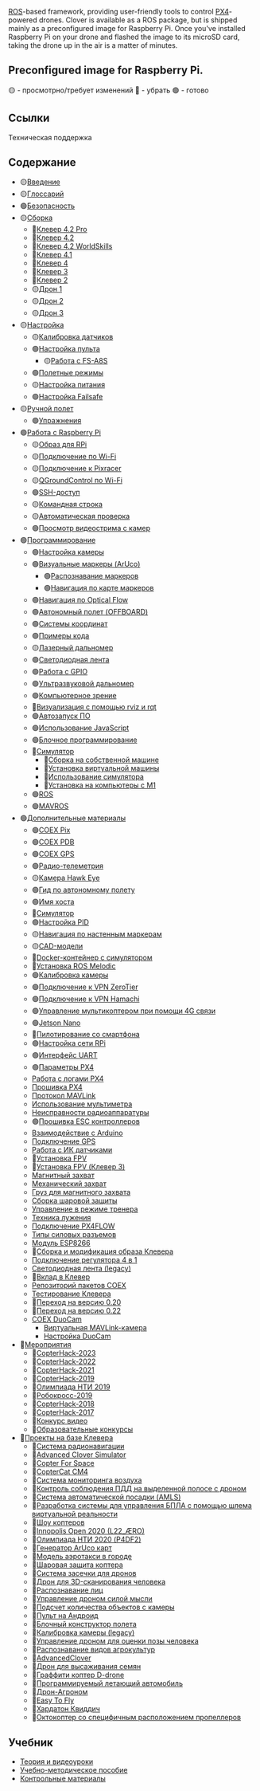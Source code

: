 [ROS](https://www.ros.org)-based framework, providing user-friendly tools to control [PX4](https://px4.io)-powered drones. Clover is available as a ROS package, but is shipped mainly as a preconfigured image for Raspberry Pi. Once you've installed Raspberry Pi on your drone and flashed the image to its microSD card, taking the drone up in the air is a matter of minutes.

## Preconfigured image for Raspberry Pi.

🟡 - просмотрно/требует изменений
🔴 - убрать
🟢 - готово

## Ссылки

Техническая поддержка

## Содержание

* 🟡[Введение](docs/ru/README.md)
* 🟡[Глоссарий](docs/ru/glossary.md)
* 🟢[Безопасность](docs/ru/safety.md)
* 🟡[Сборка](docs/ru/assembly.md)
  * 🔴[Клевер 4.2 Pro](docs/ru/assemble_4_2_pro.md)
  * 🔴[Клевер 4.2](docs/ru/assemble_4_2.md)
  * 🔴[Клевер 4.2 WorldSkills](docs/ru/assemble_4_2_ws.md)
  * 🔴[Клевер 4.1](docs/ru/assemble_4_1.md)
  * 🔴[Клевер 4](docs/ru/assemble_4.md)
  * 🔴[Клевер 3](docs/ru/assemble_3.md)
  * 🔴[Клевер 2](docs/ru/assemble_2.md)
  * 🟡[Дрон 1](docs/ru/assemble_drone1)
  * 🟡[Дрон 2](docs/ru/assemble_drone2)
  * 🟡[Дрон 3](docs/ru/assemble_drone3)
* 🟡[Настройка](docs/ru/setup.md)
  * 🟡[Калибровка датчиков](docs/ru/calibration.md)
  * 🟢[Настройка пульта](docs/ru/radio.md)
    * 🟡[Работа с FS-A8S](docs/ru/rc_flysky_a8s.md)
  * 🟢[Полетные режимы](docs/ru/modes.md)
  * 🟡[Настройка питания](docs/ru/power.md)
  * 🟢[Настройка Failsafe](docs/ru/failsafe.md)
* 🟡[Ручной полет](docs/ru/flight.md)
  * 🟢[Упражнения](docs/ru/flight_exercises.md)
* 🟢[Работа с Raspberry Pi](docs/ru/raspberry.md)
  * 🟡[Образ для RPi](docs/ru/image.md)
  * 🟡[Подключение по Wi-Fi](docs/ru/wifi.md)
  * 🟡[Подключение к Pixracer](docs/ru/connection.md)
  * 🟡[QGroundControl по Wi-Fi](docs/ru/gcs_bridge.md)
  * 🟢[SSH-доступ](docs/ru/ssh.md)
  * 🟡[Командная строка](docs/ru/cli.md)
  * 🟡[Автоматическая проверка](docs/ru/selfcheck.md)
  * 🟢[Просмотр видеострима с камер](docs/ru/web_video_server.md)
* 🟢[Программирование](docs/ru/programming.md)
  * 🟢[Настройка камеры](docs/ru/camera_setup.md)
  * 🟢[Визуальные маркеры (ArUco)](docs/ru/aruco.md)
    * 🟢[Распознавание маркеров](docs/ru/aruco_marker.md)
    * 🟢[Навигация по карте маркеров](docs/ru/aruco_map.md)
  * 🟢[Навигация по Optical Flow](docs/ru/optical_flow.md)
  * 🟢[Автономный полет (OFFBOARD)](docs/ru/simple_offboard.md)
  * 🟢[Системы координат](docs/ru/frames.md)
  * 🟢[Примеры кода](docs/ru/snippets.md)
  * 🟡[Лазерный дальномер](docs/ru/laser.md)
  * 🟢[Светодиодная лента](docs/ru/leds.md)
  * 🟢[Работа с GPIO](docs/ru/gpio.md)
  * 🟢[Ультразвуковой дальномер](docs/ru/sonar.md)
  * 🟢[Компьютерное зрение](docs/ru/camera.md)
  * 🔴[Визуализация с помощью rviz и rqt](docs/ru/rviz.md)
  * 🟢[Автозапуск ПО](docs/ru/autolaunch.md)
  * 🟢[Использование JavaScript](docs/ru/javascript.md)
  * 🟢[Блочное программирование](docs/ru/blocks.md)
  * 🔴[Симулятор](docs/ru/simulation.md)
    * 🔴[Сборка на собственной машине](docs/ru/simulation_native.md)
    * 🔴[Установка виртуальной машины](docs/ru/simulation_vm.md)
    * 🔴[Использование симулятора](docs/ru/simulation_usage.md)
    * 🔴[Установка на компьютеры c M1](docs/ru/simulation_m1.md)
  * 🟢[ROS](docs/ru/ros.md)
  * 🟢[MAVROS](docs/ru/mavros.md)
* 🟢[Дополнительные материалы](docs/ru/supplementary.md)
  * 🟢[COEX Pix](docs/ru/coex_pix.md)
  * 🟢[COEX PDB](docs/ru/coex_pdb.md)
  * 🟢[COEX GPS](docs/ru/coex_gps.md)
  * 🟢[Радио-телеметрия](docs/ru/radio_telemetry.md)
  * 🟡[Камера Hawk Eye](docs/ru/hawk_eye.md)
  * 🟢[Гид по автономному полету](docs/ru/auto_setup.md)
  * 🟢[Имя хоста](docs/ru/hostname.md)
  * 🔴[Симулятор](docs/ru/sitl.md)
  * 🟢[Настройка PID](docs/ru/pid_tuning.md)
  * 🟡[Навигация по настенным маркерам](docs/ru/wall_aruco.md)
  * 🟡[CAD-модели](docs/ru/models.md)
  * 🔴[Docker-контейнер с симулятором](docs/ru/sitl_docker.md)
  * 🔴[Установка ROS Melodic](docs/ru/ros-install.md)
  * 🟢[Калибровка камеры](docs/ru/camera_calibration.md)
  * 🟢[Подключение к VPN ZeroTier](docs/ru/zerotier_vpn.md)
  * 🟢[Подключение к VPN Hamachi](docs/ru/hamachi_vpn.md)
  * 🟢[Управление мультикоптером при помощи 4G связи](docs/ru/4g.md)
  * 🟢[Jetson Nano](docs/ru/jetson_nano.md)
  * 🔴[Пилотирование со смартфона](docs/ru/rc.md)
  * 🟢[Настройка сети RPi](docs/ru/network.md)
  * 🟢[Интерфейс UART](docs/ru/uart.md)
  * 🟢[Параметры PX4](docs/ru/parameters.md)
  * [Работа с логами PX4](docs/ru/flight_logs.md)
  * [Прошивка PX4](docs/ru/firmware.md)
  * [Протокол MAVLink](docs/ru/mavlink.md)
  * [Использование мультиметра](docs/ru/test_connection.md)
  * [Неисправности радиоаппаратуры](docs/ru/radioerrors.md)
  * 🟢[Прошивка ESC контроллеров](docs/ru/esc_firmware.md)
  * [Взаимодействие с Arduino](docs/ru/arduino.md)
  * [Подключение GPS](docs/ru/gps.md)
  * [Работа с ИК датчиками](docs/ru/ir_sensors.md)
  * 🔴[Установка FPV](docs/ru/fpv_clover_4_2.md)
  * 🔴[Установка FPV (Клевер 3)](docs/ru/fpv.md)
  * [Магнитный захват](docs/ru/magnetic_grip.md)
  * [Механический захват](docs/ru/mechanical_grip.md)
  * [Груз для магнитного захвата](docs/ru/magnetic_grip_load.md)
  * [Сборка шаровой защиты](docs/ru/sphere_guard.md)
  * [Управление в режиме тренера](docs/ru/trainer_mode.md)
  * [Техника лужения](docs/ru/tinning.md)
  * [Подключение PX4FLOW](docs/ru/px4flow.md)
  * [Типы силовых разъемов](docs/ru/connectortypes.md)
  * [Модуль ESP8266](docs/ru/esp8266_bridge.md)
  * 🔴[Сборка и модификация образа Клевера](docs/ru/image_building.md)
  * [Подключение регулятора 4 в 1](docs/ru/4in1.md)
  * [Светодиодная лента (legacy)](docs/ru/leds_old.md)
  * 🔴[Вклад в Клевер](docs/ru/contributing.md)
  * [Репозиторий пакетов COEX](docs/ru/packages.md)
  * [Тестирование Клевера](docs/ru/testing.md)
  * 🔴[Переход на версию 0.20](docs/ru/migrate20.md)
  * 🔴[Переход на версию 0.22](docs/ru/migrate22.md)
  * [COEX DuoCam](docs/ru/duocam.md)
    * [Виртуальная MAVLink-камера](docs/ru/duocam_mavlink.md)
    * [Настройка DuoCam](docs/ru/duocam_setup.md)
* 🔴[Мероприятия](docs/ru/events.md)
  * 🔴[CopterHack-2023](docs/ru/copterhack2023.md)
  * 🔴[CopterHack-2022](docs/ru/copterhack2022.md)
  * 🔴[CopterHack-2021](docs/ru/copterhack2021.md)
  * 🔴[CopterHack-2019](docs/ru/copterhack2019.md)
  * 🔴[Олимпиада НТИ 2019](docs/ru/nti2019.md)
  * 🔴[Робокросс-2019](docs/ru/robocross2019.md)
  * 🔴[CopterHack-2018](docs/ru/copterhack2018.md)
  * 🔴[CopterHack-2017](docs/ru/copterhack2017.md)
  * 🔴[Конкурс видео](docs/ru/video_contest.md)
  * 🔴[Образовательные конкурсы](docs/ru/educational_contests.md)
* 🔴[Проекты на базе Клевера](docs/ru/projects.md)
  * 🔴[Система радионавигации](docs/ru/nav-beacon.md)
  * 🔴[Advanced Clover Simulator](docs/ru/advanced_clover_simulator.md)
  * 🔴[Copter For Space](docs/ru/c4s.md)
  * 🔴[CopterCat CM4](docs/ru/copter_cat.md)
  * 🔴[Система мониторинга воздуха](docs/ru/air_monitor.md)
  * 🔴[Контроль соблюдения ПДД на выделенной полосе с дроном](docs/ru/lane_control.md)
  * 🔴[Система автоматической посадки (AMLS)](docs/ru/amls.md)
  * 🔴[Разработка системы для управления БПЛА с помощью шлема виртуальной реальности](docs/ru/remote-control-with-oculusvr.md)
  * 🔴[Шоу коптеров](docs/ru/clever-show.md)
  * 🔴[Innopolis Open 2020 (L22_ÆRO)](docs/ru/innopolis_open_L22_AERO.md)
  * 🔴[Олимпиада НТИ 2020 (P4DF2)](docs/ru/nti2020_p4df2.md)
  * 🔴[Генератор ArUco карт](docs/ru/arucogenmap.md)
  * 🔴[Модель аэротакси в городе](docs/ru/bigchallenges.md)
  * 🔴[Шаровая защита коптера](docs/ru/shield.md)
  * 🔴[Система засечки для дронов](docs/ru/race_timing_sys_copterhack.md)
  * 🔴[Дрон для 3D-сканирования человека](docs/ru/3dscan.md)
  * 🔴[Распознавание лиц](docs/ru/face_recognition.md)
  * 🔴[Управление дроном силой мысли](docs/ru/control_emotions.md)
  * 🔴[Подсчет количества объектов c камеры](docs/ru/object_counting.md)
  * 🔴[Пульт на Андроид](docs/ru/android.md)
  * 🔴[Блочный конструктор полета](docs/ru/clever_blocks.md)
  * 🔴[Калибровка камеры (legacy)](docs/ru/camera_calib.md)
  * 🔴[Управление дроном для оценки позы человека](docs/ru/human_pose_estimation_drone_control.md)
  * 🔴[Распознавание видов агрокультур](docs/ru/agriculture.md)
  * 🔴[AdvancedClover](docs/ru/advanced_clover.md)
  * 🔴[Дрон для высаживания семян](docs/ru/seeding_drone.md)
  * 🔴[Граффити коптер D-drone](docs/ru/ddrone.md)
  * 🔴[Программируемый летающий автомобиль](docs/ru/zaural_viking.md)
  * 🔴[Дрон-Агроном](docs/ru/drone-agronom.md)
  * 🔴[Easy To Fly](docs/ru/easytofly.md)
  * 🔴[Хардатон Квиддич](docs/ru/hardaton_quidditch.md)
  * 🔴[Октокоптер со специфичным расположением пропеллеров](docs/ru/oktazodg.md)

## Учебник

* [Теория и видеоуроки](lessons.md)
* [Учебно-методическое пособие](metod.md)
* [Контрольные материалы](tests.md)
